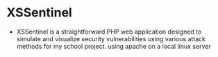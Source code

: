 # XSSentinel
- XSSentinel is a straightforward PHP web application designed to simulate and visualize security vulnerabilities using various attack methods for my school project.
using apache on a local linux server
